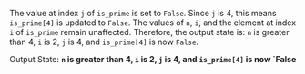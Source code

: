 The value at index `j` of `is_prime` is set to `False`. Since `j` is 4, this means `is_prime[4]` is updated to `False`. The values of `n`, `i`, and the element at index `i` of `is_prime` remain unaffected. Therefore, the output state is: `n` is greater than 4, `i` is 2, `j` is 4, and `is_prime[4]` is now `False`.

Output State: **`n` is greater than 4, `i` is 2, `j` is 4, and `is_prime[4]` is now `False**
